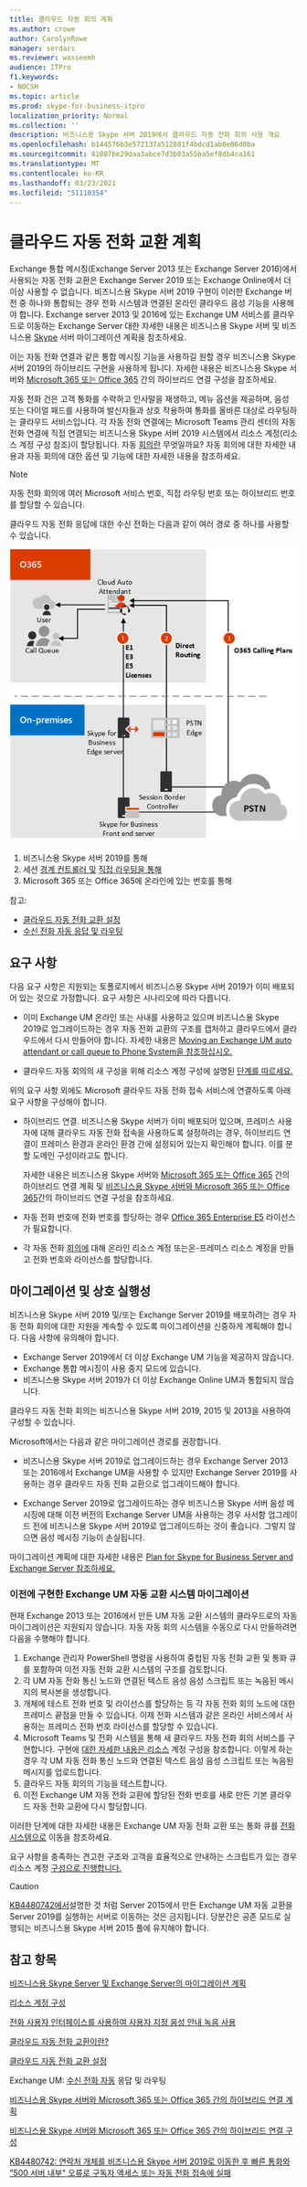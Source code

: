 ```yaml
---
title: 클라우드 자동 회의 계획
ms.author: crowe
author: CarolynRowe
manager: serdars
ms.reviewer: wasseemh
audience: ITPro
f1.keywords:
- NOCSH
ms.topic: article
ms.prod: skype-for-business-itpro
localization_priority: Normal
ms.collection: ''
description: 비즈니스용 Skype 서버 2019에서 클라우드 자동 전화 회의 사용 개요
ms.openlocfilehash: b144576b3e572137a512881f4bdcd1ab0e06d0ba
ms.sourcegitcommit: 01087be29daa3abce7d3b03a55ba5ef8db4ca161
ms.translationtype: MT
ms.contentlocale: ko-KR
ms.lasthandoff: 03/23/2021
ms.locfileid: "51110354"
---
```

# <a name="plan-cloud-auto-attendants"></a>클라우드 자동 전화 교환 계획

Exchange 통합 메시징(Exchange Server 2013 또는 Exchange Server 2016)에서 사용되는 자동 전화 교환은 Exchange Server 2019 또는 Exchange Online에서 더 이상 사용할 수 없습니다. 비즈니스용 Skype 서버 2019 구현이 이러한 Exchange 버전 중 하나와 통합되는 경우 전화 시스템과 연결된 온라인 클라우드 음성 기능을 사용해야 합니다. Exchange server 2013 및 2016에 있는 Exchange UM 서비스를 클라우드로 이동하는 Exchange Server 대한 자세한 내용은 비즈니스용 Skype 서버 및 비즈니스용 [Skype](plan-um-migration.md) 서버 마이그레이션 계획을 참조하세요.

이는 자동 전화 연결과 같은 통합 메시징 기능을 사용하길 원할 경우 비즈니스용 Skype 서버 2019의 하이브리드 구현을 사용하게 됩니다. 자세한 내용은 비즈니스용 Skype 서버와 [Microsoft 365 또는 Office 365](configure-hybrid-connectivity.md) 간의 하이브리드 연결 구성을 참조하세요.

자동 전화 건은 고객 통화를 수락하고 인사말을 재생하고, 메뉴 옵션을 제공하며, 음성 또는 다이얼 패드를 사용하여 발신자들과 상호 작용하여 통화를 올바른 대상로 라우팅하는 클라우드 서비스입니다. 각 자동 전화 연결에는 Microsoft [](configure-onprem-ra.md)Teams 관리 센터의 자동 전화 연결에 직접 연결되는 비즈니스용 Skype 서버 2019 시스템에서 리소스 계정(리소스 계정 구성 참조)이 할당됩니다.  자동 [회의란](/SkypeForBusiness/what-is-phone-system-in-office-365/what-are-phone-system-auto-attendants.md) 무엇일까요? 자동 회의에 대한 자세한 내용과 자동 회의에 대한 옵션 및 기능에 대한 자세한 내용을 참조하세요.

> [!NOTE]
> 자동 전화 회의에 여러 Microsoft 서비스 번호, 직접 라우팅 번호 또는 하이브리드 번호를 할당할 수 있습니다.

클라우드 자동 전화 응답에 대한 수신 전화는 다음과 같이 여러 경로 중 하나를 사용할 수 있습니다.

![자동 회의용 다이어그램](../../SfBServer2019/media/AA-plan-concept.png)

1. 비즈니스용 Skype 서버 2019를 통해
2. 세션 [경계 컨트롤러 및](/MicrosoftTeams/direct-routing-border-controllers.md) [직접 라우팅을 통해](/MicrosoftTeams/direct-routing-plan.md)
3. Microsoft 365 또는 Office 365에 온라인에 있는 번호를 통해

참고:

- [클라우드 자동 전화 교환 설정](/microsoftteams/create-a-phone-system-auto-attendant)
- [수신 전화 자동 응답 및 라우팅](/exchange/voice-mail-unified-messaging/automatically-answer-and-route-calls/automatically-answer-and-route-calls)

## <a name="requirements"></a>요구 사항

다음 요구 사항은 지원되는 토폴로지에서 비즈니스용 Skype 서버 2019가 이미 배포되어 있는 것으로 가정합니다.  요구 사항은 시나리오에 따라 다릅니다.

- 이미 Exchange UM 온라인 또는 사내를 사용하고 있으며 비즈니스용 Skype 2019로 업그레이드하는 경우 자동 전화 교환의 구조를 캡처하고 클라우드에서 클라우드에서 다시 만들어야 합니다. 자세한 내용은 [Moving an Exchange UM auto attendant or call queue to Phone System을 참조하십시오.](configure-onprem-ra.md#moving-an-exchange-um-auto-attendant-or-call-queue-to-phone-system)

- 클라우드 자동 회의의 새 구성을 위해 리소스 계정 구성에 설명된 [단계를 따르세요.](configure-onprem-ra.md)

위의 요구 사항 외에도 Microsoft 클라우드 자동 전화 접속 서비스에 연결하도록 아래 요구 사항을 구성해야 합니다.

- 하이브리드 연결. 비즈니스용 Skype 서버가 이미 배포되어 있으며, 프레미스 사용자에 대해 클라우드 자동 전화 접속을 사용하도록 설정하려는 경우, 하이브리드 연결이 프레미스 환경과 온라인 환경 간에 설정되어 있는지 확인해야 합니다. 이를 분할 도메인 구성이라고도 합니다.

   자세한 내용은 비즈니스용 Skype 서버와 [Microsoft 365 또는 Office 365](plan-hybrid-connectivity.md) 간의 하이브리드 연결 계획 및 [비즈니스용 Skype 서버와 Microsoft 365 또는 Office 365](configure-hybrid-connectivity.md)간의 하이브리드 연결 구성을 참조하세요.

- 자동 전화 번호에 전화 번호를 할당하는 경우 [Office 365 Enterprise E5](../../SfbOnline/skype-for-business-and-microsoft-teams-add-on-licensing/license-options-based-on-your-plan/office-365-enterprise-e5-with-audio-conferencing.md) 라이선스가 필요합니다.
- 각 자동 전화 [회의에](/MicrosoftTeams/manage-resource-accounts.md) 대해 [](configure-onprem-ra.md) 온라인 리소스 계정 또는온-프레미스 리소스 계정을 만들고 전화 번호와 라이선스를 할당합니다. 

## <a name="migration-and-interoperability"></a>마이그레이션 및 상호 실행성

비즈니스용 Skype 서버 2019 및/또는 Exchange Server 2019를 배포하려는 경우 자동 전화 회의에 대한 지원을 계속할 수 있도록 마이그레이션을 신중하게 계획해야 합니다. 다음 사항에 유의해야 합니다.

- Exchange Server 2019에서 더 이상 Exchange UM 기능을 제공하지 않습니다.
- Exchange 통합 메시징이 사용 중지 모드에 있습니다.
- 비즈니스용 Skype 서버 2019가 더 이상 Exchange Online UM과 통합되지 않습니다.

클라우드 자동 전화 회의는 비즈니스용 Skype 서버 2019, 2015 및 2013을 사용하여 구성할 수 있습니다.

Microsoft에서는 다음과 같은 마이그레이션 경로를 권장합니다.

- 비즈니스용 Skype 서버 2019로 업그레이드하는 경우 Exchange Server 2013 또는 2016에서 Exchange UM을 사용할 수 있지만 Exchange Server 2019를 사용하는 경우 클라우드 자동 전화 교환으로 업그레이드해야 합니다.

- Exchange Server 2019로 업그레이드하는 경우 비즈니스용 Skype 서버 음성 메시징에 대해 이전 버전의 Exchange Server UM을 사용하는 경우 사서함 업그레이드 전에 비즈니스용 Skype 서버 2019로 업그레이드하는 것이 좋습니다.  그렇지 않으면 음성 메시징 기능이 손실됩니다.

마이그레이션 계획에 대한 자세한 내용은 [Plan for Skype for Business Server and Exchange Server 참조하세요.](plan-um-migration.md)

### <a name="migrating-a-previously-implemented-exchange-um-auto-attendant-system"></a>이전에 구현한 Exchange UM 자동 교환 시스템 마이그레이션

현재 Exchange 2013 또는 2016에서 만든 UM 자동 교환 시스템의 클라우드로의 자동 마이그레이션은 지원되지 않습니다. 자동 자동 회의 시스템을 수동으로 다시 만들하려면 다음을 수행해야 합니다.

1. Exchange 관리자 PowerShell 명령을 사용하여 중첩된 자동 전화 교환 및 통화 큐를 포함하여 이전 자동 전화 교환 시스템의 구조를 검토합니다.  
2. 각 UM 자동 전화 통신 노드와 연결된 텍스트 음성 음성 스크립트 또는 녹음된 메시지의 복사본을 생성합니다.
3. 개체에 테스트 전화 번호 및 라이선스를 할당하는 등 각 자동 전화 회의 노드에 대한 프레미스 끝점을 만들 수 있습니다. 이제 전화 시스템과 같은 온라인 서비스에서 사용하는 프레미스 전화 번호 라이선스를 할당할 수 있습니다.
4. Microsoft Teams 및 전화 시스템을 통해 새 클라우드 자동 전화 회의 서비스를 구현합니다. 구현에 [대한 자세한 내용은 리소스](configure-onprem-ra.md) 계정 구성을 참조합니다. 이렇게 하는 경우 각 UM 자동 전화 통신 노드와 연결된 텍스트 음성 음성 스크립트 또는 녹음된 메시지를 업로드합니다.
5. 클라우드 자동 회의의 기능을 테스트합니다.
6. 이전 Exchange UM 자동 전화 교환에 할당된 전화 번호를 새로 만든 기본 클라우드 자동 전화 교환에 다시 할당합니다.

이러한 단계에 대한 자세한 내용은 Exchange UM 자동 전화 교환 또는 통화 큐를 [전화 시스템으로](configure-onprem-ra.md#moving-an-exchange-um-auto-attendant-or-call-queue-to-phone-system) 이동을 참조하세요.

요구 사항을 충족하는 견고한 구조와 고객을 효율적으로 안내하는 스크립트가 있는 경우 리소스 계정 [구성으로 진행합니다.](configure-onprem-ra.md)

> [!CAUTION]
> [KB4480742에서](https://support.microsoft.com/help/4480742/call-failures-and-500-server-internal-error-after-migration-to-2019)설명한 것 처럼 Server 2015에서 만든 Exchange UM 자동 교환을 Server 2019를 실행하는 서버로 이동하는 것은 금지됩니다. 당분간은 공존 모드로 실행되는 비즈니스용 Skype 서버 2015 풀에 유지해야 합니다.

## <a name="see-also"></a>참고 항목

[비즈니스용 Skype Server 및 Exchange Server의 마이그레이션 계획](plan-um-migration.md)

[리소스 계정 구성](configure-onprem-ra.md)

[전화 사용자 인터페이스를 사용하여 사용자 지정 음성 안내 녹음 사용](/exchange/voice-mail-unified-messaging/greetings-announcements-menus-and-prompts/enable-custom-prompt-recording)

[클라우드 자동 전화 교환이란?](/SkypeForBusiness/what-is-phone-system-in-office-365/what-are-phone-system-auto-attendants)

[클라우드 자동 전화 교환 설정](/microsoftteams/create-a-phone-system-auto-attendant)

Exchange UM: [수신 전화 자동](/exchange/voice-mail-unified-messaging/automatically-answer-and-route-calls/automatically-answer-and-route-calls) 응답 및 라우팅

[비즈니스용 Skype 서버와 Microsoft 365 또는 Office 365 간의 하이브리드 연결 계획](plan-hybrid-connectivity.md)

[비즈니스용 Skype 서버와 Microsoft 365 또는 Office 365 간의 하이브리드 연결 구성](configure-hybrid-connectivity.md)

[KB4480742: 연락처 개체를 비즈니스용 Skype 서버 2019로 이동한 후 빠른 통화와 "500 서버 내부" 오류로 구독자 액세스 또는 자동 전화 접속에 실패](https://support.microsoft.com/help/4480742/call-failures-and-500-server-internal-error-after-migration-to-2019)